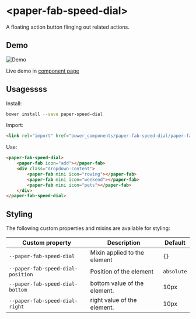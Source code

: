 # \<paper-fab-speed-dial\>

A floating action button flinging out related actions.

## Demo
![Demo](https://raw.githubusercontent.com/pomber/paper-fab-speed-dial/master/docs/images/paper-fab-speed-dial.gif)

Live demo in [component page](https://pomber.github.io/paper-fab-speed-dial/)

## Usagessss

Install:

```sh
bower install --save paper-speed-dial
```

Import:

```html
<link rel="import" href="bower_components/paper-fab-speed-dial/paper-fab-speed-dial.html">
```

Use:

```html
<paper-fab-speed-dial>      
    <paper-fab icon="add"></paper-fab>
    <div class="dropdown-content">
        <paper-fab mini icon="rowing"></paper-fab>
        <paper-fab mini icon="weekend"></paper-fab>
        <paper-fab mini icon="pets"></paper-fab>
    </div>
</paper-fab-speed-dial>
```

## Styling

The following custom properties and mixins are available for styling:

| Custom property | Description | Default |
| --- | --- | --- |
| `--paper-fab-speed-dial` | Mixin applied to the element | `{}` |
| `--paper-fab-speed-dial-position` | Position of the element | `absolute` |
| `--paper-fab-speed-dial-bottom` | bottom value of the element. | 10px |
| `--paper-fab-speed-dial-right` | right value of the element. | 10px | 
